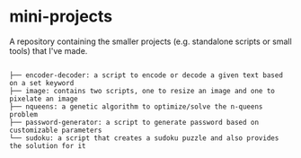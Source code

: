 # mini-projects
A repository containing the smaller projects (e.g. standalone scripts or small tools) that I've made.

<code>
├── encoder-decoder: a script to encode or decode a given text based on a set keyword
├── image: contains two scripts, one to resize an image and one to pixelate an image
├── nqueens: a genetic algorithm to optimize/solve the n-queens problem
├── password-generator: a script to generate password based on customizable parameters
└── sudoku: a script that creates a sudoku puzzle and also provides the solution for it
</code>
